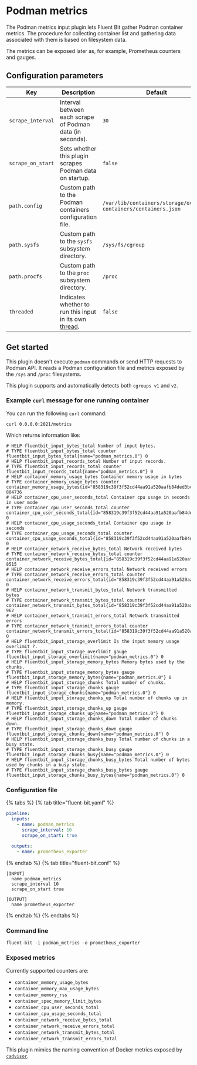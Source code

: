 # Podman metrics

The Podman metrics input plugin lets Fluent Bit gather Podman container metrics. The procedure for collecting container list and gathering data associated with them is based on filesystem data.

The metrics can be exposed later as, for example, Prometheus counters and gauges.

## Configuration parameters

| Key               | Description                                                                                             | Default                                                          |
|-------------------|---------------------------------------------------------------------------------------------------------|------------------------------------------------------------------|
| `scrape_interval` | Interval between each scrape of Podman data (in seconds).                                               | `30`                                                             |
| `scrape_on_start` | Sets whether this plugin scrapes Podman data on startup.                                                | `false`                                                          |
| `path.config`     | Custom path to the Podman containers configuration file.                                                | `/var/lib/containers/storage/overlay-containers/containers.json` |
| `path.sysfs`      | Custom path to the `sysfs` subsystem directory.                                                         | `/sys/fs/cgroup`                                                 |
| `path.procfs`     | Custom path to the `proc` subsystem directory.                                                          | `/proc`                                                          |
| `threaded`        | Indicates whether to run this input in its own [thread](../../administration/multithreading.md#inputs). | `false`                                                          |

## Get started

This plugin doesn't execute `podman` commands or send HTTP requests to Podman API. It reads a Podman configuration file and metrics exposed by the `/sys` and `/proc` filesystems.

This plugin supports and automatically detects both `cgroups v1` and `v2`.

### Example `curl` message for one running container

You can run the following `curl` command:

```shell
curl 0.0.0.0:2021/metrics
```

Which returns information like:

```text
# HELP fluentbit_input_bytes_total Number of input bytes.
# TYPE fluentbit_input_bytes_total counter
fluentbit_input_bytes_total{name="podman_metrics.0"} 0
# HELP fluentbit_input_records_total Number of input records.
# TYPE fluentbit_input_records_total counter
fluentbit_input_records_total{name="podman_metrics.0"} 0
# HELP container_memory_usage_bytes Container memory usage in bytes
# TYPE container_memory_usage_bytes counter
container_memory_usage_bytes{id="858319c39f3f52cd44aa91a520aafb84ded3bc4b4a1e04130ccf87043149bbbf",name="blissful_wescoff",image="docker.io/library/ubuntu:latest"} 884736
# HELP container_cpu_user_seconds_total Container cpu usage in seconds in user mode
# TYPE container_cpu_user_seconds_total counter
container_cpu_user_seconds_total{id="858319c39f3f52cd44aa91a520aafb84ded3bc4b4a1e04130ccf87043149bbbf",name="blissful_wescoff",image="docker.io/library/ubuntu:latest"} 0
# HELP container_cpu_usage_seconds_total Container cpu usage in seconds
# TYPE container_cpu_usage_seconds_total counter
container_cpu_usage_seconds_total{id="858319c39f3f52cd44aa91a520aafb84ded3bc4b4a1e04130ccf87043149bbbf",name="blissful_wescoff",image="docker.io/library/ubuntu:latest"} 0
# HELP container_network_receive_bytes_total Network received bytes
# TYPE container_network_receive_bytes_total counter
container_network_receive_bytes_total{id="858319c39f3f52cd44aa91a520aafb84ded3bc4b4a1e04130ccf87043149bbbf",name="blissful_wescoff",image="docker.io/library/ubuntu:latest",interface="eth0"} 8515
# HELP container_network_receive_errors_total Network received errors
# TYPE container_network_receive_errors_total counter
container_network_receive_errors_total{id="858319c39f3f52cd44aa91a520aafb84ded3bc4b4a1e04130ccf87043149bbbf",name="blissful_wescoff",image="docker.io/library/ubuntu:latest",interface="eth0"} 0
# HELP container_network_transmit_bytes_total Network transmitted bytes
# TYPE container_network_transmit_bytes_total counter
container_network_transmit_bytes_total{id="858319c39f3f52cd44aa91a520aafb84ded3bc4b4a1e04130ccf87043149bbbf",name="blissful_wescoff",image="docker.io/library/ubuntu:latest",interface="eth0"} 962
# HELP container_network_transmit_errors_total Network transmitted errors
# TYPE container_network_transmit_errors_total counter
container_network_transmit_errors_total{id="858319c39f3f52cd44aa91a520aafb84ded3bc4b4a1e04130ccf87043149bbbf",name="blissful_wescoff",image="docker.io/library/ubuntu:latest",interface="eth0"} 0
# HELP fluentbit_input_storage_overlimit Is the input memory usage overlimit ?.
# TYPE fluentbit_input_storage_overlimit gauge
fluentbit_input_storage_overlimit{name="podman_metrics.0"} 0
# HELP fluentbit_input_storage_memory_bytes Memory bytes used by the chunks.
# TYPE fluentbit_input_storage_memory_bytes gauge
fluentbit_input_storage_memory_bytes{name="podman_metrics.0"} 0
# HELP fluentbit_input_storage_chunks Total number of chunks.
# TYPE fluentbit_input_storage_chunks gauge
fluentbit_input_storage_chunks{name="podman_metrics.0"} 0
# HELP fluentbit_input_storage_chunks_up Total number of chunks up in memory.
# TYPE fluentbit_input_storage_chunks_up gauge
fluentbit_input_storage_chunks_up{name="podman_metrics.0"} 0
# HELP fluentbit_input_storage_chunks_down Total number of chunks down.
# TYPE fluentbit_input_storage_chunks_down gauge
fluentbit_input_storage_chunks_down{name="podman_metrics.0"} 0
# HELP fluentbit_input_storage_chunks_busy Total number of chunks in a busy state.
# TYPE fluentbit_input_storage_chunks_busy gauge
fluentbit_input_storage_chunks_busy{name="podman_metrics.0"} 0
# HELP fluentbit_input_storage_chunks_busy_bytes Total number of bytes used by chunks in a busy state.
# TYPE fluentbit_input_storage_chunks_busy_bytes gauge
fluentbit_input_storage_chunks_busy_bytes{name="podman_metrics.0"} 0
```

### Configuration file

{% tabs %}
{% tab title="fluent-bit.yaml" %}

```yaml
pipeline:
  inputs:
    - name: podman_metrics
      scrape_interval: 10
      scrape_on_start: true
      
  outputs:
    - name: prometheus_exporter
```

{% endtab %}
{% tab title="fluent-bit.conf" %}

```text
[INPUT]
  name podman_metrics
  scrape_interval 10
  scrape_on_start true
    
[OUTPUT]
  name prometheus_exporter
```

{% endtab %}
{% endtabs %}

### Command line

```shell
fluent-bit -i podman_metrics -o prometheus_exporter
```

### Exposed metrics

Currently supported counters are:

- `container_memory_usage_bytes`
- `container_memory_max_usage_bytes`
- `container_memory_rss`
- `container_spec_memory_limit_bytes`
- `container_cpu_user_seconds_total`
- `container_cpu_usage_seconds_total`
- `container_network_receive_bytes_total`
- `container_network_receive_errors_total`
- `container_network_transmit_bytes_total`
- `container_network_transmit_errors_total`

This plugin mimics the naming convention of Docker metrics exposed by [`cadvisor`](https://github.com/google/cadvisor).